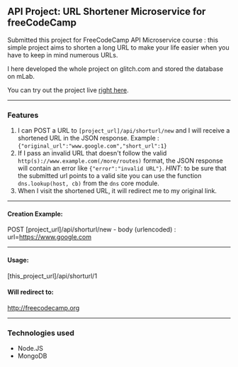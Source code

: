 ## API Project: URL Shortener Microservice for freeCodeCamp

Submitted this project for FreeCodeCamp API Microservice course : this simple project aims to shorten a long URL to make your life easier when you have to keep in mind numerous URLs.

I here developed the whole project on glitch.com and stored the database on mLab.

You can try out the project live <a href="https://spangle-tennis.glitch.me/">right here</a>.

---

### Features

1. I can POST a URL to `[project_url]/api/shorturl/new` and I will receive a shortened URL in the JSON response. Example : `{"original_url":"www.google.com","short_url":1}`
2. If I pass an invalid URL that doesn't follow the valid `http(s)://www.example.com(/more/routes)` format, the JSON response will contain an error like `{"error":"invalid URL"}`. *HINT*: to be sure that the submitted url points to a valid site you can use the function `dns.lookup(host, cb)` from the `dns` core module.
3. When I visit the shortened URL, it will redirect me to my original link.

---

#### Creation Example:

POST [project_url]/api/shorturl/new - body (urlencoded) :  url=https://www.google.com

---

#### Usage:

[this_project_url]/api/shorturl/1

#### Will redirect to:

http://freecodecamp.org

---

### Technologies used

* Node.JS
* MongoDB